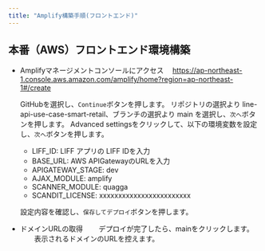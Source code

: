 ```yaml
---
title: "Amplify構築手順(フロントエンド)"
---
```


## 本番（AWS）フロントエンド環境構築
- Amplifyマネージメントコンソールにアクセス
　https://ap-northeast-1.console.aws.amazon.com/amplify/home?region=ap-northeast-1#/create

    GitHubを選択し、`Continue`ボタンを押します。
    リポジトリの選択より line-api-use-case-smart-retail、ブランチの選択より main を選択し、`次へ`ボタンを押します。
    Advanced settingsをクリックして、以下の環境変数を設定し、`次へ`ボタンを押します。

    - LIFF_ID: LIFF アプリの LIFF IDを入力
    - BASE_URL: AWS APIGatewayのURLを入力
    - APIGATEWAY_STAGE: dev
    - AJAX_MODULE: amplify
    - SCANNER_MODULE: quagga
    - SCANDIT_LICENSE: xxxxxxxxxxxxxxxxxxxxxxxx

    設定内容を確認し、`保存してデプロイ`ボタンを押します。

- ドメインURLの取得
　　デプロイが完了したら、mainをクリックします。
　　表示されるドメインのURLを控えます。